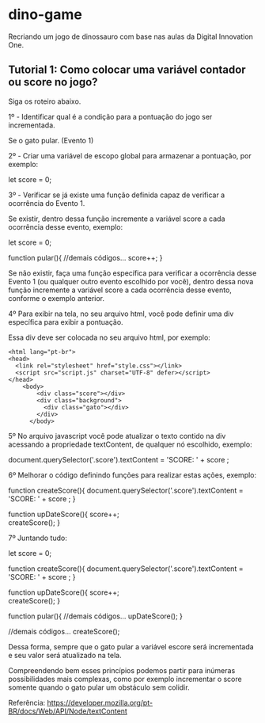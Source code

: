 # dino-game
Recriando um jogo de dinossauro com base nas aulas da Digital Innovation One.

## Tutorial 1: Como colocar uma variável contador ou score no jogo?
Siga os roteiro abaixo.


1º - Identificar qual é a condição para a pontuação do jogo ser incrementada.

Se o gato pular. (Evento 1)



2º - Criar uma variável de escopo global para armazenar a pontuação, por exemplo:

  let score = 0;


3º - Verificar se já existe uma função definida capaz de verificar a ocorrência do Evento 1.

Se existir, dentro dessa função incremente a variável score a cada ocorrência desse evento, exemplo:

  let score = 0;

  function pular(){
    //demais códigos...
    score++;
  }
    
Se não existir, faça uma função específica para verificar a ocorrência desse Evento 1 (ou qualquer outro evento escolhido por você), dentro dessa nova função incremente a variável score a cada ocorrência desse evento, conforme o exemplo anterior.



4º Para exibir na tela, no seu arquivo html, você pode definir uma div específica para exibir a pontuação.

  <div class="score"></div>


Essa div deve ser colocada no seu arquivo html, por exemplo:

  <!DOCTYPE html>
    <html lang="pt-br">
    <head>
      <link rel="stylesheet" href="style.css"></link>
      <script src="script.js" charset="UTF-8" defer></script>
    </head>
        <body>
            <div class="score"></div>
            <div class="background">
              <div class="gato"></div>
            </div>
          </body>
  </html>


5º No arquivo javascript você pode atualizar o texto contido na div acessando a propriedade textContent, de qualquer nó escolhido, exemplo:

  document.querySelector('.score').textContent = 'SCORE: ' + score ;


6º Melhorar o código definindo funções para realizar estas ações, exemplo:

  function createScore(){
    document.querySelector('.score').textContent = 'SCORE: ' + score ;
  }

  function upDateScore(){
    score++;	
    createScore();
  }


7º Juntando tudo:

  let score = 0;

  function createScore(){
    document.querySelector('.score').textContent = 'SCORE: ' + score ;
  }

  function upDateScore(){
    score++;	
    createScore();
  }

  function pular(){
    //demais códigos...
    upDateScore();
  }

  //demais códigos...
  createScore();


Dessa forma, sempre que o gato pular a variável escore será incrementada e seu valor será atualizado na tela.



Compreendendo bem esses princípios podemos partir para inúmeras possibilidades mais complexas, como por exemplo incrementar o score somente quando o gato pular um obstáculo sem colidir.





Referência: https://developer.mozilla.org/pt-BR/docs/Web/API/Node/textContent
